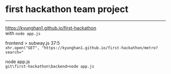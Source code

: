 # first hackathon team project 
---
https://kyunghan1.github.io/first-hackathon  
with `node app.js`

frontend > subway.js 37:5  
`xhr.open("GET", "https://kyunghan1.github.io/first-hackathon/metro?search="`  

node app.js  
`git\first-hackathon\backend>node app.js`  
